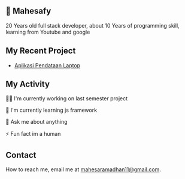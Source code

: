 ## 🚀 Mahesafy
20 Years old full stack developer, about 10 Years of programming skill, learning from Youtube and google

## My Recent Project

 - [Aplikasi Pendataan Laptop](https://github.com/mahesafy/PEMWEBUASSem1)

## My Activity
👩‍💻 I'm currently working on last semester project

🧠 I'm currently learning js framework

💬 Ask me about anything

⚡️ Fun fact im a human


## Contact

How to reach me, email me at mahesaramadhan11@gmail.com.

